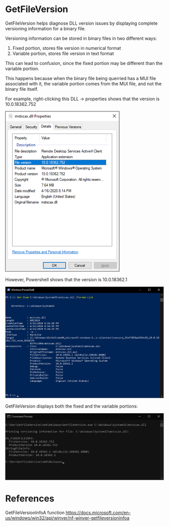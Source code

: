 # GetFileVersion

GetFileVersion helps diagnose DLL version issues by displaying complete versioning information for a binary file.

Versioning information can be stored in binary files in two different ways: 

1. Fixed portion, stores file version in numerical format 
2. Variable portion, stores file version in text format

This can lead to confusion, since the fixed portion may be different than the variable portion.

This happens because when the binary file being querried has a MUI file associated with it, the variable portion comes from the MUI file, and not the binary file itself.

For example, right-clicking this DLL -> properties shows that the version is 10.0.18362.752

![Alt text](screenshot2.png?raw=true "Image2")

However, Powershell shows that the version is 10.0.18362.1

![Alt text](screenshot3.png?raw=true "Image3")


GetFileVersion displays both the fixed and the variable portions:

![Alt text](screenshot1.png?raw=true "Image1")







# References

GetFileVersionInfoA function
https://docs.microsoft.com/en-us/windows/win32/api/winver/nf-winver-getfileversioninfoa

